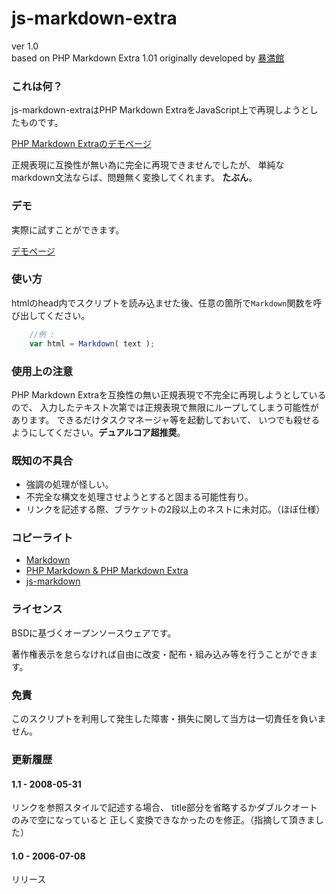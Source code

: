 # js-markdown-extra

ver 1.0  
based on PHP Markdown Extra 1.01
originally developed by [暴満館](http://bmky.net/product/js-markdown-extra/)

### これは何？ ###

js-markdown-extraはPHP Markdown ExtraをJavaScript上で再現しようとしたものです。

[PHP Markdown Extraのデモページ](http://www.michelf.com/projects/php-markdown/dingus/)

正規表現に互換性が無い為に完全に再現できませんでしたが、
単純なmarkdown文法ならば、問題無く変換してくれます。
**たぶん**。

### デモ ###

実際に試すことができます。

[デモページ](http://tanakahisateru.github.com/js-markdown-extra/demo.html)

### 使い方 ###

htmlのhead内でスクリプトを読み込ませた後、任意の箇所で```Markdown```関数を呼び出してください。

```javascript
	//例 :
	var html = Markdown( text );
```

### 使用上の注意 ###

PHP Markdown Extraを互換性の無い正規表現で不完全に再現しようとしているので、
入力したテキスト次第では正規表現で無限にループしてしまう可能性があります。
できるだけタスクマネージャ等を起動しておいて、
いつでも殺せるようにしてください。**デュアルコア超推奨**。

### 既知の不具合 ###

* 強調の処理が怪しい。
* 不完全な構文を処理させようとすると固まる可能性有り。
* リンクを記述する際、ブラケットの2段以上のネストに未対応。（ほぼ仕様）

### コピーライト ###

* [Markdown](http://daringfireball.net/projects/markdown/)
* [PHP Markdown & PHP Markdown Extra](http://www.michelf.com/projects/php-markdown/)
* [js-markdown](http://rephrase.net/box/js-markdown/)

### ライセンス ###

BSDに基づくオープンソースウェアです。

著作権表示を怠らなければ自由に改変・配布・組み込み等を行うことができます。

### 免責 ###

このスクリプトを利用して発生した障害・損失に関して当方は一切責任を負いません。

### 更新履歴 ###

#### 1.1 - 2008-05-31
  リンクを参照スタイルで記述する場合、
  title部分を省略するかダブルクオートのみで空になっていると
  正しく変換できなかったのを修正。（指摘して頂きました）

#### 1.0 - 2006-07-08
  リリース
